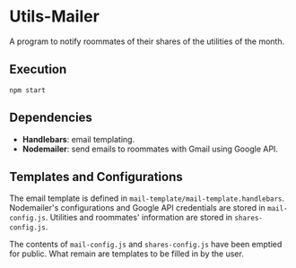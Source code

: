 # Utils-Mailer

A program to notify roommates of their shares of the utilities of the month.

## Execution

```npm start```

## Dependencies

- **Handlebars**: email templating.
- **Nodemailer**: send emails to roommates with Gmail using Google API.

## Templates and Configurations

The email template is defined in `mail-template/mail-template.handlebars`. Nodemailer's configurations and Google API credentials are stored in `mail-config.js`. Utilities and roommates' information are stored in `shares-config.js`.

The contents of `mail-config.js` and `shares-config.js` have been emptied for public. What remain are templates to be filled in by the user.
